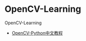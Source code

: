 # OpenCV-Learning
OpenCV-Learning

- [OpenCV-Python中文教程
](https://www.kancloud.cn/aollo/aolloopencv/259610)
